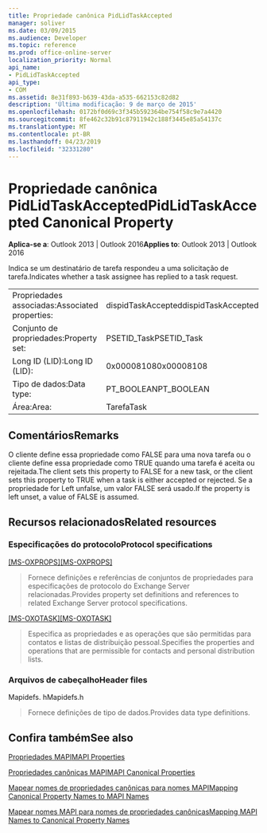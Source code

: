 ```yaml
---
title: Propriedade canônica PidLidTaskAccepted
manager: soliver
ms.date: 03/09/2015
ms.audience: Developer
ms.topic: reference
ms.prod: office-online-server
localization_priority: Normal
api_name:
- PidLidTaskAccepted
api_type:
- COM
ms.assetid: 8e31f893-b639-43da-a535-662153c82d82
description: 'Última modificação: 9 de março de 2015'
ms.openlocfilehash: 0172bf0d69c3f345b592364be754f58c9e7a4420
ms.sourcegitcommit: 8fe462c32b91c87911942c188f3445e85a54137c
ms.translationtype: MT
ms.contentlocale: pt-BR
ms.lasthandoff: 04/23/2019
ms.locfileid: "32331280"
---
```

# <a name="pidlidtaskaccepted-canonical-property"></a><span data-ttu-id="dd315-103">Propriedade canônica PidLidTaskAccepted</span><span class="sxs-lookup"><span data-stu-id="dd315-103">PidLidTaskAccepted Canonical Property</span></span>

  
  
<span data-ttu-id="dd315-104">**Aplica-se a**: Outlook 2013 | Outlook 2016</span><span class="sxs-lookup"><span data-stu-id="dd315-104">**Applies to**: Outlook 2013 | Outlook 2016</span></span> 
  
<span data-ttu-id="dd315-105">Indica se um destinatário de tarefa respondeu a uma solicitação de tarefa.</span><span class="sxs-lookup"><span data-stu-id="dd315-105">Indicates whether a task assignee has replied to a task request.</span></span>
  
|||
|:-----|:-----|
|<span data-ttu-id="dd315-106">Propriedades associadas:</span><span class="sxs-lookup"><span data-stu-id="dd315-106">Associated properties:</span></span>  <br/> |<span data-ttu-id="dd315-107">dispidTaskAccepted</span><span class="sxs-lookup"><span data-stu-id="dd315-107">dispidTaskAccepted</span></span>  <br/> |
|<span data-ttu-id="dd315-108">Conjunto de propriedades:</span><span class="sxs-lookup"><span data-stu-id="dd315-108">Property set:</span></span>  <br/> |<span data-ttu-id="dd315-109">PSETID_Task</span><span class="sxs-lookup"><span data-stu-id="dd315-109">PSETID_Task</span></span>  <br/> |
|<span data-ttu-id="dd315-110">Long ID (LID):</span><span class="sxs-lookup"><span data-stu-id="dd315-110">Long ID (LID):</span></span>  <br/> |<span data-ttu-id="dd315-111">0x00008108</span><span class="sxs-lookup"><span data-stu-id="dd315-111">0x00008108</span></span>  <br/> |
|<span data-ttu-id="dd315-112">Tipo de dados:</span><span class="sxs-lookup"><span data-stu-id="dd315-112">Data type:</span></span>  <br/> |<span data-ttu-id="dd315-113">PT_BOOLEAN</span><span class="sxs-lookup"><span data-stu-id="dd315-113">PT_BOOLEAN</span></span>  <br/> |
|<span data-ttu-id="dd315-114">Área:</span><span class="sxs-lookup"><span data-stu-id="dd315-114">Area:</span></span>  <br/> |<span data-ttu-id="dd315-115">Tarefa</span><span class="sxs-lookup"><span data-stu-id="dd315-115">Task</span></span>  <br/> |
   
## <a name="remarks"></a><span data-ttu-id="dd315-116">Comentários</span><span class="sxs-lookup"><span data-stu-id="dd315-116">Remarks</span></span>

<span data-ttu-id="dd315-117">O cliente define essa propriedade como FALSE para uma nova tarefa ou o cliente define essa propriedade como TRUE quando uma tarefa é aceita ou rejeitada.</span><span class="sxs-lookup"><span data-stu-id="dd315-117">The client sets this property to FALSE for a new task, or the client sets this property to TRUE when a task is either accepted or rejected.</span></span> <span data-ttu-id="dd315-118">Se a propriedade for Left unfalse, um valor FALSE será usado.</span><span class="sxs-lookup"><span data-stu-id="dd315-118">If the property is left unset, a value of FALSE is assumed.</span></span>
  
## <a name="related-resources"></a><span data-ttu-id="dd315-119">Recursos relacionados</span><span class="sxs-lookup"><span data-stu-id="dd315-119">Related resources</span></span>

### <a name="protocol-specifications"></a><span data-ttu-id="dd315-120">Especificações do protocolo</span><span class="sxs-lookup"><span data-stu-id="dd315-120">Protocol specifications</span></span>

<span data-ttu-id="dd315-121">[[MS-OXPROPS]](https://msdn.microsoft.com/library/f6ab1613-aefe-447d-a49c-18217230b148%28Office.15%29.aspx)</span><span class="sxs-lookup"><span data-stu-id="dd315-121">[[MS-OXPROPS]](https://msdn.microsoft.com/library/f6ab1613-aefe-447d-a49c-18217230b148%28Office.15%29.aspx)</span></span>
  
> <span data-ttu-id="dd315-122">Fornece definições e referências de conjuntos de propriedades para especificações de protocolo do Exchange Server relacionadas.</span><span class="sxs-lookup"><span data-stu-id="dd315-122">Provides property set definitions and references to related Exchange Server protocol specifications.</span></span>
    
<span data-ttu-id="dd315-123">[[MS-OXOTASK]](https://msdn.microsoft.com/library/55600ec0-6195-4730-8436-59c7931ef27e%28Office.15%29.aspx)</span><span class="sxs-lookup"><span data-stu-id="dd315-123">[[MS-OXOTASK]](https://msdn.microsoft.com/library/55600ec0-6195-4730-8436-59c7931ef27e%28Office.15%29.aspx)</span></span>
  
> <span data-ttu-id="dd315-124">Especifica as propriedades e as operações que são permitidas para contatos e listas de distribuição pessoal.</span><span class="sxs-lookup"><span data-stu-id="dd315-124">Specifies the properties and operations that are permissible for contacts and personal distribution lists.</span></span>
    
### <a name="header-files"></a><span data-ttu-id="dd315-125">Arquivos de cabeçalho</span><span class="sxs-lookup"><span data-stu-id="dd315-125">Header files</span></span>

<span data-ttu-id="dd315-126">Mapidefs. h</span><span class="sxs-lookup"><span data-stu-id="dd315-126">Mapidefs.h</span></span>
  
> <span data-ttu-id="dd315-127">Fornece definições de tipo de dados.</span><span class="sxs-lookup"><span data-stu-id="dd315-127">Provides data type definitions.</span></span>
    
## <a name="see-also"></a><span data-ttu-id="dd315-128">Confira também</span><span class="sxs-lookup"><span data-stu-id="dd315-128">See also</span></span>



[<span data-ttu-id="dd315-129">Propriedades MAPI</span><span class="sxs-lookup"><span data-stu-id="dd315-129">MAPI Properties</span></span>](mapi-properties.md)
  
[<span data-ttu-id="dd315-130">Propriedades canônicas MAPI</span><span class="sxs-lookup"><span data-stu-id="dd315-130">MAPI Canonical Properties</span></span>](mapi-canonical-properties.md)
  
[<span data-ttu-id="dd315-131">Mapear nomes de propriedades canônicas para nomes MAPI</span><span class="sxs-lookup"><span data-stu-id="dd315-131">Mapping Canonical Property Names to MAPI Names</span></span>](mapping-canonical-property-names-to-mapi-names.md)
  
[<span data-ttu-id="dd315-132">Mapear nomes MAPI para nomes de propriedades canônicas</span><span class="sxs-lookup"><span data-stu-id="dd315-132">Mapping MAPI Names to Canonical Property Names</span></span>](mapping-mapi-names-to-canonical-property-names.md)

